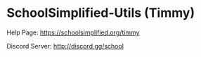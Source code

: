 # SchoolSimplified-Utils (Timmy)


Help Page: https://schoolsimplified.org/timmy

Discord Server: http://discord.gg/school
